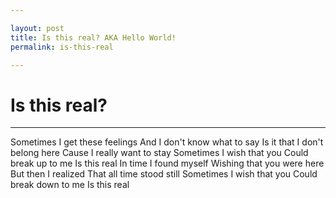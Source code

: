 ```yaml
---

layout: post
title: Is this real? AKA Hello World!
permalink: is-this-real

---
```


Is this real?
===
---

Sometimes I get these feelings
And I don't know what to say
Is it that I don't belong here
Cause I really want to stay
Sometimes I wish that you
Could break up to me
Is this real
In time I found myself
Wishing that you were here
But then I realized
That all time stood still
Sometimes I wish that you
Could break down to me
Is this real
